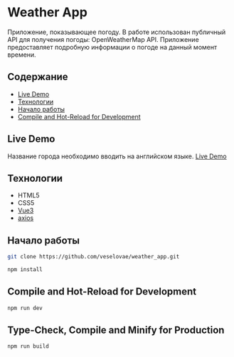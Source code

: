 # Weather App
Приложение, показывающее погоду. В работе использован публичный API для получения погоды: OpenWeatherMap API. Приложение предоставляет подробную информации о погоде на данный момент времени.

## Содержание
- [Live Demo](#Live-Demo)
- [Технологии](#технологии)
- [Начало работы](#начало-работы)
- [Compile and Hot-Reload for Development](#Compile-and-Hot-Reload-for-Development)

## Live Demo
Название города необходимо вводить на английском языке.
[Live Demo](https://veselovae.github.io/weather_app/)

## Технологии
- HTML5
- CSS5
- [Vue3](https://v3.ru.vuejs.org/)
- [axios](https://axios-http.com/ru/)

## Начало работы
```sh
git clone https://github.com/veselovae/weather_app.git
```
```sh
npm install
```

## Compile and Hot-Reload for Development
```sh
npm run dev
```

## Type-Check, Compile and Minify for Production
```sh
npm run build
```
